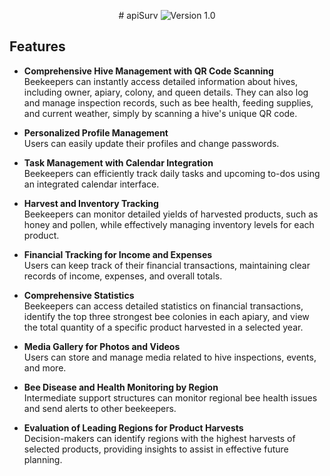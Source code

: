 

<p align="center">
  # apiSurv
  <img src="https://img.shields.io/badge/version-1.0-blue" alt="Version 1.0">
</p>

## Features


- **Comprehensive Hive Management with QR Code Scanning**  
  Beekeepers can instantly access detailed information about hives, including owner, apiary, colony, and queen details. They can also log and manage inspection records, such as bee health, feeding supplies, and current weather, simply by scanning a hive's unique QR code.

- **Personalized Profile Management**  
  Users can easily update their profiles and change passwords.

- **Task Management with Calendar Integration**  
  Beekeepers can efficiently track daily tasks and upcoming to-dos using an integrated calendar interface.

- **Harvest and Inventory Tracking**  
  Beekeepers can monitor detailed yields of harvested products, such as honey and pollen, while effectively managing inventory levels for each product.

- **Financial Tracking for Income and Expenses**  
  Users can keep track of their financial transactions, maintaining clear records of income, expenses, and overall totals.

- **Comprehensive Statistics**  
  Beekeepers can access detailed statistics on financial transactions, identify the top three strongest bee colonies in each apiary, and view the total quantity of a specific product harvested in a selected year.

- **Media Gallery for Photos and Videos**  
  Users can store and manage media related to hive inspections, events, and more.

- **Bee Disease and Health Monitoring by Region**  
  Intermediate support structures can monitor regional bee health issues and send alerts to other beekeepers.

- **Evaluation of Leading Regions for Product Harvests**  
  Decision-makers can identify regions with the highest harvests of selected products, providing insights to assist in effective future planning.


